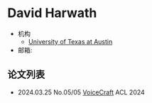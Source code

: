 # David Harwath

- 机构
  - [University of Texas at Austin](../Institutions/UT_美国德克萨斯奥斯汀分校.md)
- 邮箱:

## 论文列表

- 2024.03.25 No.05/05 [VoiceCraft](../Models/Speech_LLM/2024.03.25_VoiceCraft.md) ACL 2024